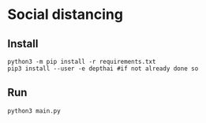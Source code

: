 # Social distancing

## Install

```
python3 -m pip install -r requirements.txt
pip3 install --user -e depthai #if not already done so
```

## Run

```
python3 main.py
```
